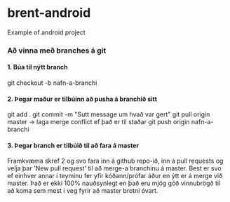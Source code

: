 # brent-android
Example of android project

### Að vinna með branches á git

#### 1. Búa til nýtt branch
git checkout -b nafn-a-branchi

#### 2. Þegar maður er tilbúinn að pusha á branchið sitt
git add .
git commit -m "Sutt message um hvað var gert"
git pull origin master -> laga merge conflict ef það er til staðar
git push origin nafn-a-branchi

#### 3. Þegar branch er tilbúið til að fara á master
Framkvæma skref 2 og svo fara inn á github repo-ið, inn á pull requests og velja þar 'New pull request' til að merge-a branchinu á master.
Best er svo ef einhver annar í teyminu fer yfir kóðann/prófar áður en ýtt er á merge við master. Það er ekki 100% nauðsynlegt en það eru mjög góð vinnubrögð til að koma sem mest í veg fyrir að master brotni óvart.
